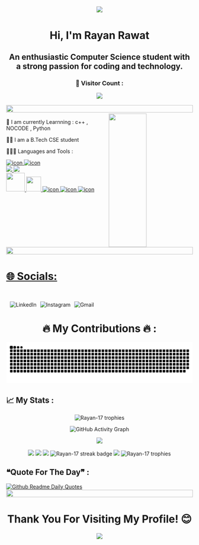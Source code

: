 <h2 align="center">
<img src="https://readme-typing-svg.herokuapp.com/?font=Righteous&size=35&center=true&vCenter=true&width=500&height=70&duration=3300&lines=Welcome+To+My+Git-Hub!!+👋🏻;+I'm+Rayan+Rawat;" /></h1>


<h1 align="center">Hi, I'm Rayan Rawat </h1>
<h2 align="center">An enthusiastic Computer Science student with a strong passion for coding and technology.</h2>

</div>
<h3 align ="center"><b> 👀  Visitor Count :</b></h3>
</div>

<p align="center" >   
  <img src="https://profile-counter.glitch.me/Rayan-17/count.svg" />  
</p>


</div>
<div>
<img src="https://i.imgur.com/dBaSKWF.gif" height="20" width="100%">
<img align="right" height="360" src="https://media1.tenor.com/m/5ry-200hErMAAAAd/hacker-hacker-man.gif" height="45%" width="45%"  />  


<p>🌱 I am currently Learnning :  c++ , NOCODE , Python </p>

<p>👨‍💻 I am a B.Tech CSE student</p>


🧑🏻‍💻 Languages and Tools : </h3>

<a href="https://skillicons.dev">
<img src="https://techstack-generator.vercel.app/python-icon.svg" alt="icon" width="50" height="50" />
<img src="https://techstack-generator.vercel.app/cpp-icon.svg" alt="icon" width="60" height="60" /> <div align="left"> <img src="https://skillicons.dev/icons?i=html,vscode,github,git" />
<img src="https://skillicons.dev/icons?i=c,notion" /><br>
<img src="https://www.appsheet.com/Content/img/material/appsheet_rebrand_logo.svg" width="50" height="50">
<img src="https://media.licdn.com/dms/image/D5612AQGny7xsSSLQ-A/article-cover_image-shrink_600_2000/0/1699480666080?e=2147483647&v=beta&t=3jmL98hJa2MwOmEPsQZ9t3zAH3CjBLEIL-ugNdJ31tY" width="40" height="40">
<img src="https://cdn-icons-png.flaticon.com/512/5968/5968753.png" alt="icon" width="50" height="50">
 <img src="https://fullsteam.mit.edu/wp-content/uploads/2020/03/ScratchLogo-300x300.png" alt="icon" width="50" height="50" />
<img src="https://www.wpcrafter.com/wp-content/uploads/2024/08/gamma-1.png" alt="icon" width="50" height="50" />


<img src="https://i.imgur.com/dBaSKWF.gif" height="20" width="100%">


# 🌐 Socials:

<br>
<p align="left">

<div style="display: flex; align-items: center; gap: 10px;">
  <a href="https://linkedin.com/in/rayan-rawat-22bb40315" target="_blank" style="all: unset; display: inline-block;">
    <img src="https://raw.githubusercontent.com/rahuldkjain/github-profile-readme-generator/master/src/images/icons/Social/linked-in-alt.svg" alt="LinkedIn" height="30" width="40" />
  </a>
  <a href="https://instagram.com/rayan.22._" target="_blank" style="all: unset; display: inline-block;">
    <img src="https://raw.githubusercontent.com/rahuldkjain/github-profile-readme-generator/master/src/images/icons/Social/instagram.svg" alt="Instagram" height="30" width="40" />
  </a>
  <a href="mailto:rayanrawat26@gmail.com" target="_blank" style="all: unset; display: inline-block;">
    <img src="https://raw.githubusercontent.com/maurodesouza/profile-readme-generator/master/src/assets/icons/social/gmail/default.svg" alt="Gmail" height="30" width="40" />
  </a>
</div>

<div align="center">
<h1> 🔥 My Contributions  🔥 :</h1>

<img alt="snake eating my contributions" src="https://raw.githubusercontent.com/salesp07/salesp07/output/github-contribution-grid-snake.svg" />
  
<br>


</div>



  <h2>📈 My Stats : </h2>

<div align="center"> 
  
 ![Rayan-17 trophies](https://github-readme-stats.vercel.app/api/top-langs/?username=Rayan-17&theme=highcontrast)

</div>


<div align="center"> 

 <img src="https://github-readme-activity-graph.vercel.app/graph?username=Rayan-17&bg_color=000000&color=FFD700&line=FF4500&point=00FF00&area=true&area_color=FF6347&hide_border=false&title_color=FFD700&text_color=FFFFFF" alt="GitHub Activity Graph"><br/>

  ![](http://github-profile-summary-cards.vercel.app/api/cards/profile-details?username=Rayan-17&theme=2077)
</div>

<div align = " center"> 

  ![](http://github-profile-summary-cards.vercel.app/api/cards/repos-per-language?username=Rayan-17&theme=2077)
  ![](http://github-profile-summary-cards.vercel.app/api/cards/most-commit-language?username=Rayan-17&theme=2077)
  ![](http://github-profile-summary-cards.vercel.app/api/cards/stats?username=Rayan-17&theme=2077)
  ![Rayan-17 streak badge](https://github-readme-streak-stats.herokuapp.com?user=Rayan-17&theme=neon-dark)
  ![](http://github-profile-summary-cards.vercel.app/api/cards/productive-time?username=Rayan-17&theme=2077&utcOffset=8)
  ![Rayan-17 trophies](https://github-profile-trophy.vercel.app/?username=Rayan-17&theme=juicyfresh&row=1&column=6)
</div>
<p>

  
 <div align="center">
   
<div align="left">
    <h2> ❝Quote For The Day❞ : </h2>
    <a href="https://github.com/cheehwatang/github-readme-daily-quotes">
        <img src="https://readme-daily-quotes.vercel.app/api?theme=vue" alt="Github Readme Daily Quotes">
    </a>
</div>

<img src="https://i.imgur.com/dBaSKWF.gif" height="20" width="100%">


<h1 align="center"><b> Thank You For Visiting My Profile! 😊  </b></h1>
<img align="center" src="https://lh4.googleusercontent.com/proxy/T8woP5YotaGz9eA-7L2bkezSrxh6rj9gMD_D6Mzuhcizz3rMrvrgecx-VJWvUuqSyrj0cvbCWNymoEI">






